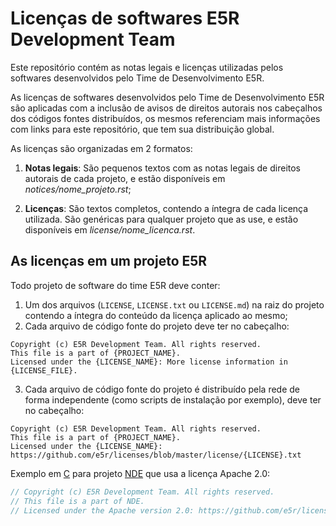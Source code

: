 Licenças de softwares E5R Development Team
==========================================

Este repositório contém as notas legais e licenças utilizadas pelos
softwares desenvolvidos pelo Time de Desenvolvimento E5R.

As licenças de softwares desenvolvidos pelo Time de Desenvolvimento E5R
são aplicadas com a inclusão de avisos de direitos autorais nos cabeçalhos
dos códigos fontes distribuídos, os mesmos referenciam mais informações
com links para este repositório, que tem sua distribuição global.

As licenças são organizadas em 2 formatos:

1. **Notas legais**: São pequenos textos com as notas legais de direitos autorais
   de cada projeto, e estão disponíveis em *notices/nome_projeto.rst*;

2. **Licenças**: São textos completos, contendo a íntegra de cada licença utilizada.
   São genéricas para qualquer projeto que as use, e estão disponíveis em *license/nome_licenca.rst*.

## As licenças em um projeto E5R

Todo projeto de software do time E5R deve conter:

1. Um dos arquivos (`LICENSE`, `LICENSE.txt` ou `LICENSE.md`) na raiz do projeto contendo a
   íntegra do conteúdo da licença aplicado ao mesmo;
2. Cada arquivo de código fonte do projeto deve ter no cabeçalho:
```
Copyright (c) E5R Development Team. All rights reserved.
This file is a part of {PROJECT_NAME}.
Licensed under the {LICENSE_NAME}: More license information in {LICENSE_FILE}.
```
3. Cada arquivo de código fonte do projeto é distribuído pela rede de forma
   independente (como scripts de instalação por exemplo), deve ter no cabeçalho:
```
Copyright (c) E5R Development Team. All rights reserved.
This file is a part of {PROJECT_NAME}.
Licensed under the {LICENSE_NAME}: https://github.com/e5r/licenses/blob/master/license/{LICENSE}.txt
```
Exemplo em [C](http://en.cppreference.com/w/c) para projeto [NDE](https://github.com/e5r/nde) que usa a licença Apache 2.0:
```c
// Copyright (c) E5R Development Team. All rights reserved.
// This file is a part of NDE.
// Licensed under the Apache version 2.0: https://github.com/e5r/licenses/blob/master/license/APACHE-2.0.txt
```